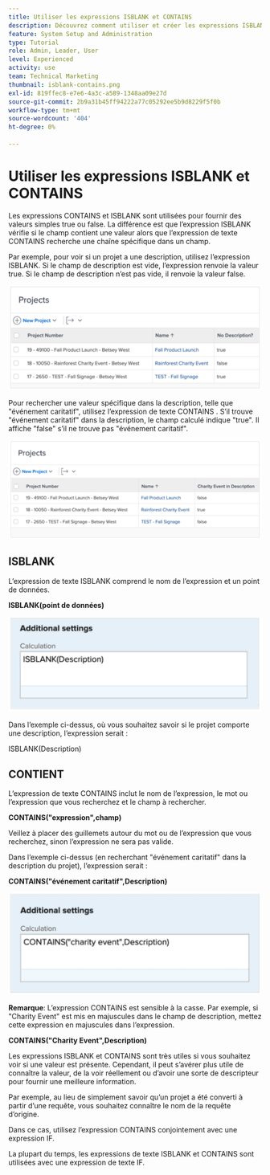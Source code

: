 ```yaml
---
title: Utiliser les expressions ISBLANK et CONTAINS
description: Découvrez comment utiliser et créer les expressions ISBLANK et CONTAINS dans un champ calculé dans Adobe [!DNL Workfront].
feature: System Setup and Administration
type: Tutorial
role: Admin, Leader, User
level: Experienced
activity: use
team: Technical Marketing
thumbnail: isblank-contains.png
exl-id: 819ffec8-e7e6-4a3c-a589-1348aa09e27d
source-git-commit: 2b9a31b45ff94222a77c05292ee5b9d8229f5f0b
workflow-type: tm+mt
source-wordcount: '404'
ht-degree: 0%

---
```


# Utiliser les expressions ISBLANK et CONTAINS

Les expressions CONTAINS et ISBLANK sont utilisées pour fournir des valeurs simples true ou false. La différence est que l’expression ISBLANK vérifie si le champ contient une valeur alors que l’expression de texte CONTAINS recherche une chaîne spécifique dans un champ.

Par exemple, pour voir si un projet a une description, utilisez l’expression ISBLANK. Si le champ de description est vide, l’expression renvoie la valeur true. Si le champ de description n’est pas vide, il renvoie la valeur false.

![Équilibreur de charge de travail avec rapport d’utilisation](assets/isblank01.png)

Pour rechercher une valeur spécifique dans la description, telle que &quot;événement caritatif&quot;, utilisez l’expression de texte CONTAINS . S’il trouve &quot;événement caritatif&quot; dans la description, le champ calculé indique &quot;true&quot;. Il affiche &quot;false&quot; s’il ne trouve pas &quot;événement caritatif&quot;.

![Équilibreur de charge de travail avec rapport d’utilisation](assets/isblank02.png)

## ISBLANK

L’expression de texte ISBLANK comprend le nom de l’expression et un point de données.

**ISBLANK(point de données)**

![Équilibreur de charge de travail avec rapport d’utilisation](assets/isblank03.png)

Dans l’exemple ci-dessus, où vous souhaitez savoir si le projet comporte une description, l’expression serait :

ISBLANK(Description)

## CONTIENT

L’expression de texte CONTAINS inclut le nom de l’expression, le mot ou l’expression que vous recherchez et le champ à rechercher.

**CONTAINS(&quot;expression&quot;,champ)**

Veillez à placer des guillemets autour du mot ou de l’expression que vous recherchez, sinon l’expression ne sera pas valide.

Dans l’exemple ci-dessus (en recherchant &quot;événement caritatif&quot; dans la description du projet), l’expression serait :

**CONTAINS(&quot;événement caritatif&quot;,Description)**

![Équilibreur de charge de travail avec rapport d’utilisation](assets/isblank04.png)

**Remarque**: L’expression CONTAINS est sensible à la casse. Par exemple, si &quot;Charity Event&quot; est mis en majuscules dans le champ de description, mettez cette expression en majuscules dans l’expression.

**CONTAINS(&quot;Charity Event&quot;,Description)**

Les expressions ISBLANK et CONTAINS sont très utiles si vous souhaitez voir si une valeur est présente. Cependant, il peut s’avérer plus utile de connaître la valeur, de la voir réellement ou d’avoir une sorte de descripteur pour fournir une meilleure information.

Par exemple, au lieu de simplement savoir qu’un projet a été converti à partir d’une requête, vous souhaitez connaître le nom de la requête d’origine.

Dans ce cas, utilisez l’expression CONTAINS conjointement avec une expression IF.

La plupart du temps, les expressions de texte ISBLANK et CONTAINS sont utilisées avec une expression de texte IF.
